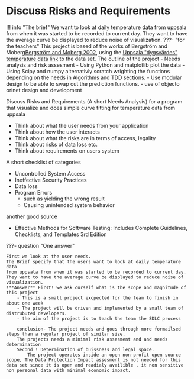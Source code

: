 # Discuss Risks and Requirements

!!! info "The brief"
    We want to look at daily temperature data from uppsala from when it was started to be recorded to current day.  They want to have the average curve be displayed to reduce noise of visualization.
???- "for the teachers"
    This project is based of the works of Bergström and Moberg[Bergström and Moberg 2002](https://www.smhi.se/polopoly_fs/1.175744!/Bergstr%C3%B6m_Moberg_Uppsala.pdf), using the [Uppsala "dygsvärdes" temperature data](https://www.smhi.se/data/meteorologi/temperatur/uppsalas-temperaturserie-1.2855) [link](https://www.smhi.se/polopoly_fs/1.2866!/uppsala_tm_1722-2022.zip) to the data set. The outline of the project
        - Needs analysis and risk assesment
        - Using Python and matplotlib plot the data
        - Using Scipy and numpy alternativly scratch wrighting the functions depending on the needs in Algorithms and TDD sections.
        - Use modular design to be able to swap out the prediction functions.
        - use of objecto orinet design and development


Discuss Risks and Requirements (A short Needs Analysis) for a program that visualize and does simple curve fitting for temperature data from uppsala

- Think about what the user needs from your application
- Think about how the user interacts
- Think about what the risks are in terms of access, legality
- Think about risks of data loss etc.
- Think about requirements on users system

A short checklist of categories

- Uncontrolled System Access
- Ineffective Security Practices
- Data loss
- Program Errors
    - such as yielding the wrong result
    - Causing unintended system behavior

another good source

- Effective Methods for Software Testing: Includes Complete Guidelines, Checklists, and Templates 3rd Edition

???- question "One answer"

    First we look at the user needs.
    The Brief specify that the users want to look at daily temperature data
    from uppsala from when it was started to be recorded to current day.
    They want to have the average curve be displayed to reduce noise of visualization.
    !**Answer** First! we ask ourself what is the scope and magnitude of this project
        - This is a small project excpected for the team to finish in about one week
        - The project will be driven and implemented by a small team of distrubuted developers.
        - the aim of the project is to teach the team the SDLC process

        conclusion- The project needs and goes through more formailsed steps than a regular project of similar size.
        The projects needs a minimal risk assesment and and needs determination
        Second ! Determination of buissness and legal space.
            The project operates inside an open non-profit open source scope, The Data Protection Impact assesment is not needed for this data set since it is open and readialy availible , it non sensitive non personal data with minimal economic impact.
